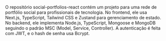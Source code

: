 O repositório social-portfolios-react contém um projeto para uma rede de portfólio social para profissionais de tecnologia. No frontend, ele usa Next.js, TypeScript, Tailwind CSS e Zustand para gerenciamento de estado. No backend, ele implementa Node.js, TypeScript, Mongoose e MongoDB seguindo o padrão MSC (Model, Service, Controller). A autenticação é feita com JWT, e o hash de senha usa Bcrypt. 